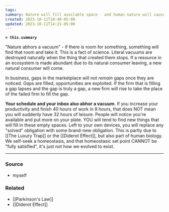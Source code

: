 ```yaml
---
tags: 
summary: Nature will fill available space - and human nature will cause you to, too
created: 2023-10-11T10:40-05:00
updated: 2023-10-11T14:21-05:00
---
```

**`= this.summary`**

"Nature abhors a vacuum" - if there is room for something, something will find that room and take it. This is a fact of science. Literal vacuums are destroyed naturally when the thing that created them stops. If a resource in an ecosystem is made abundant due to its natural consumer leaving, a new natural consumer will come. 

In business, gaps in the marketplace will not *remain* gaps once they are noticed. Gaps are filled, opportunities are exploited. If the firm that is filling a gap lapses and the gap is truly a gap, a new firm will rise to take the place of the failed firm to fill the gap.

**Your schedule and your inbox also abhor a vacuum**. If you increase your productivity and finish 40 hours of work in 8 hours, that does NOT mean you will suddenly have 32 hours of leisure. People will notice you're available and put more on your plate. YOU will tend to find new things that will fill in these empty spaces. Left to your own devices, you will replace any "solved" obligation with some brand-new obligation. This is partly due to [[The Luxury Trap]] or the [[Diderot Effect]], but also part of human biology. We self-seek a homeostasis, and that homeostasic set point CANNOT be "fully satisfied", it's just not how we evolved to exist.


---
### Source
- myself

### Related
- [[Parkinson's Law]]
- [[Diderot Effect]]